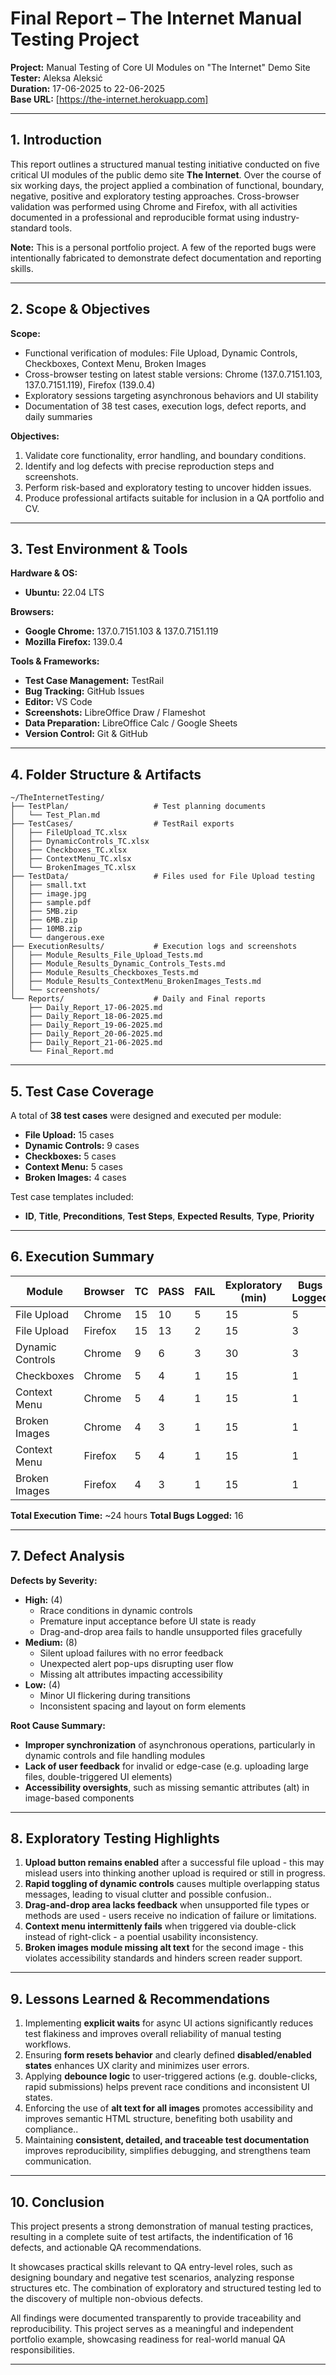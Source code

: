 # Final Report – The Internet Manual Testing Project

**Project:** Manual Testing of Core UI Modules on "The Internet" Demo Site\
**Tester:** Aleksa Aleksić\
**Duration:** 17-06-2025 to 22-06-2025\
**Base URL:** [https://the-internet.herokuapp.com]

---

## 1. Introduction

This report outlines a structured manual testing initiative conducted on five critical UI modules of the public demo site **The Internet**. Over the course of six working days, the project applied a combination of functional, boundary, negative, positive and exploratory testing approaches. Cross-browser validation was performed using Chrome and Firefox, with all activities documented in a professional and reproducible format using industry-standard tools.

**Note:** This is a personal portfolio project. A few of the reported bugs were intentionally fabricated to demonstrate defect documentation and reporting skills.

---

## 2. Scope & Objectives

**Scope:**

- Functional verification of modules: File Upload, Dynamic Controls, Checkboxes, Context Menu, Broken Images
- Cross-browser testing on latest stable versions: Chrome (137.0.7151.103, 137.0.7151.119), Firefox (139.0.4)
- Exploratory sessions targeting asynchronous behaviors and UI stability
- Documentation of 38 test cases, execution logs, defect reports, and daily summaries

**Objectives:**

1. Validate core functionality, error handling, and boundary conditions.
2. Identify and log defects with precise reproduction steps and screenshots.
3. Perform risk-based and exploratory testing to uncover hidden issues.
4. Produce professional artifacts suitable for inclusion in a QA portfolio and CV.

---

## 3. Test Environment & Tools

**Hardware & OS:**

- **Ubuntu:** 22.04 LTS

**Browsers:**

- **Google Chrome:** 137.0.7151.103 & 137.0.7151.119
- **Mozilla Firefox:** 139.0.4

**Tools & Frameworks:**

- **Test Case Management:** TestRail
- **Bug Tracking:** GitHub Issues
- **Editor:** VS Code
- **Screenshots:** LibreOffice Draw / Flameshot
- **Data Preparation:** LibreOffice Calc / Google Sheets
- **Version Control:** Git & GitHub

---

## 4. Folder Structure & Artifacts

```
~/TheInternetTesting/
├── TestPlan/                   # Test planning documents
│   └── Test_Plan.md
├── TestCases/                  # TestRail exports
│   ├── FileUpload_TC.xlsx
│   ├── DynamicControls_TC.xlsx
│   ├── Checkboxes_TC.xlsx
│   ├── ContextMenu_TC.xlsx
│   └── BrokenImages_TC.xlsx
├── TestData/                   # Files used for File Upload testing
│   ├── small.txt
│   ├── image.jpg
│   ├── sample.pdf
│   ├── 5MB.zip
│   ├── 6MB.zip
│   ├── 10MB.zip
│   └── dangerous.exe
├── ExecutionResults/           # Execution logs and screenshots
│   ├── Module_Results_File_Upload_Tests.md
│   ├── Module_Results_Dynamic_Controls_Tests.md
│   ├── Module_Results_Checkboxes_Tests.md
│   ├── Module_Results_ContextMenu_BrokenImages_Tests.md
│   └── screenshots/
└── Reports/                    # Daily and Final reports
    ├── Daily_Report_17-06-2025.md
    ├── Daily_Report_18-06-2025.md
    ├── Daily_Report_19-06-2025.md
    ├── Daily_Report_20-06-2025.md
    ├── Daily_Report_21-06-2025.md
    └── Final_Report.md
```

---

## 5. Test Case Coverage

A total of **38 test cases** were designed and executed per module:

- **File Upload:** 15 cases
- **Dynamic Controls:** 9 cases
- **Checkboxes:** 5 cases
- **Context Menu:** 5 cases
- **Broken Images:** 4 cases

Test case templates included:

- **ID**, **Title**, **Preconditions**, **Test Steps**, **Expected Results**, **Type**, **Priority**

---

## 6. Execution Summary

| Module           | Browser | TC | PASS | FAIL | Exploratory (min) | Bugs Logged |
| ---------------- | ------- | -- | ---- | ---- | ----------------- | ----------- |
| File Upload      | Chrome  | 15 | 10   | 5    | 15                | 5           |
| File Upload      | Firefox | 15 | 13   | 2    | 15                | 3           |
| Dynamic Controls | Chrome  | 9  | 6    | 3    | 30                | 3           |
| Checkboxes       | Chrome  | 5  | 4    | 1    | 15                | 1           |
| Context Menu     | Chrome  | 5  | 4    | 1    | 15                | 1           |
| Broken Images    | Chrome  | 4  | 3    | 1    | 15                | 1           |
| Context Menu     | Firefox | 5  | 4    | 1    | 15                | 1           |
| Broken Images    | Firefox | 4  | 3    | 1    | 15                | 1           |

**Total Execution Time:** \~24 hours **Total Bugs Logged:** 16

---

## 7. Defect Analysis

**Defects by Severity:**

- **High:** (4)
  -  Rrace conditions in dynamic controls 
  -  Premature input acceptance before UI state is ready 
  -  Drag-and-drop area fails to handle unsupported files gracefully
- **Medium:** (8) 
  - Silent upload failures with no error feedback 
  - Unexpected alert pop-ups disrupting user flow
  - Missing alt attributes impacting accessibility
- **Low:** (4) 
  - Minor UI flickering during transitions 
  - Inconsistent spacing and layout on form elements

**Root Cause Summary:**

- **Improper synchronization** of asynchronous operations, particularly in dynamic controls and file handling modules
- **Lack of user feedback** for invalid or edge-case (e.g. uploading large files, double-triggered UI elements)
- **Accessibility oversights**, such as missing semantic attributes (alt) in image-based components

---

## 8. Exploratory Testing Highlights

1. **Upload button remains enabled** after a successful file upload - this may mislead users into thinking another upload is required or still in progress.
2. **Rapid toggling of dynamic controls** causes multiple overlapping status messages, leading to visual clutter and possible confusion..
3. **Drag-and-drop area lacks feedback** when unsupported file types or methods are used - users receive no indication of failure or limitations.
4. **Context menu intermittenly fails** when triggered via double-click instead of right-click - a poential usability inconsistency.
5. **Broken images module missing alt text** for the second image - this violates accessibility standards and hinders screen reader support.

---

## 9. Lessons Learned & Recommendations

1. Implementing **explicit waits** for async UI actions significantly reduces test flakiness and improves overall reliability of manual testing workflows.
2. Ensuring **form resets behavior** and clearly defined **disabled/enabled states** enhances UX clarity and minimizes user errors.
3. Applying **debounce logic** to user-triggered actions (e.g. double-clicks, rapid submissions) helps prevent race conditions and inconsistent UI states.
4. Enforcing the use of **alt text for all images** promotes accessibility and improves semantic HTML structure, benefiting both usability and compliance..
5. Maintaining **consistent, detailed, and traceable test documentation** improves reproducibility, simplifies debugging, and strengthens team communication.

---

## 10. Conclusion

This project presents a strong demonstration of manual testing practices, resulting in a complete suite of test artifacts, the indentification of 16 defects, and actionable QA recommendations.

It showcases practical skills relevant to QA entry-level roles, such as designing boundary and negative test scenarios, analyzing response structures etc. The combination of exploratory and structured testing led to the discovery of multiple non-obvious defects.

All findings were documented transparently to provide traceability and reproducibility. This project serves as a meaningful and independent portfolio example, showcasing readiness for real-world manual QA responsibilities.

---


